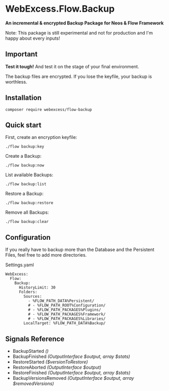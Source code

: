 # WebExcess.Flow.Backup

**An incremental & encrypted Backup Package for Neos & Flow Framework**

Note: This package is still experimental and not for production and I'm happy about every inputs!

Important
---------

**Test it tough!** And test it on the stage of your final environment.

The backup files are encrypted. If you lose the keyfile, your backup is worthless.


Installation
------------

```
composer require webexcess/flow-backup
```

Quick start
-----------

First, create an encryption keyfile:

```
./flow backup:key
```

Create a Backup:

```
./flow backup:now
```

List available Backups:

```
./flow backup:list
```

Restore a Backup:

```
./flow backup:restore
```

Remove all Backups:

```
./flow backup:clear
```

Configuration
-------------

If you really have to backup more than the Database and the Persistent Files, feel free to add more directories. 

Settings.yaml

```
WebExcess:
  Flow:
    Backup:
      HistoryLimit: 30
      Folders:
        Sources:
          - %FLOW_PATH_DATA%Persistent/
          # - %FLOW_PATH_ROOT%Configuration/
          # - %FLOW_PATH_PACKAGES%Plugins/
          # - %FLOW_PATH_PACKAGES%Framework/
          # - %FLOW_PATH_PACKAGES%Libraries/
        LocalTarget: %FLOW_PATH_DATA%Backup/
```

Signals Reference
-----------------

- BackupStarted *()*
- BackupFinished *(OutputInterface $output, array $stats)*
- RestoreStarted *($versionToRestore)*
- RestoreAborted *(OutputInterface $output)*
- RestoreFinished *(OutputInterface $output, array $stats)*
- BackupVersionsRemoved *(OutputInterface $output, array $removedVersions)*

